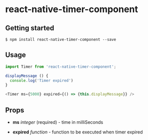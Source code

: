 
# react-native-timer-component

## Getting started

`$ npm install react-native-timer-component --save`

## Usage
```javascript
import Timer from 'react-native-timer-component';

displayMessage () {
  console.log('Timer expired')
}

<Timer ms={5000} expired={() => {this.displayMessage}} />
```
## Props

* **ms** *integer* (required) - time in milliSeconds

* **expired** *function* - function to be executed when timer expired
